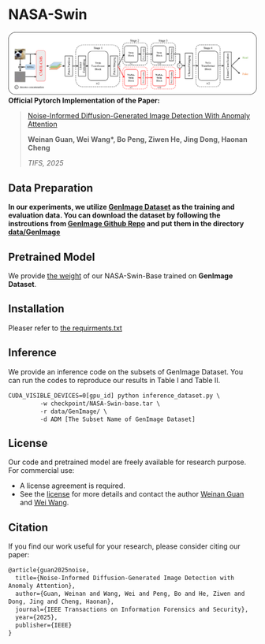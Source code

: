 # NASA-Swin
![Architecture](Architecture/NASA-Swin-Architecture.png)
**Official Pytorch Implementation of the Paper:**

> [Noise-Informed Diffusion-Generated Image Detection With Anomaly Attention](https://ieeexplore.ieee.org/abstract/document/11018089?casa_token=GYs4jsjcvjEAAAAA:2D4VOC8LuuCYYDtjdVOlQ04lx8xKDnTte81qGaQC0_82sv8DqrER_uSEJJzjLkUStniKFx7uOFUo)
> 
> **Weinan Guan, Wei Wang\*, Bo Peng, Ziwen He, Jing Dong, Haonan Cheng**
> 
> *TIFS, 2025*
> 

## Data Preparation

**In our experiments, we utilize [GenImage Dataset](https://proceedings.neurips.cc/paper_files/paper/2023/file/f4d4a021f9051a6c18183b059117e8b5-Paper-Datasets_and_Benchmarks.pdf) as the training and evaluation data. You can download the dataset by following the instrcutions from [GenImage Github Repo](https://github.com/GenImage-Dataset/GenImage) and put them in the directory [data/GenImage](data/GenImage)**

## Pretrained Model

We provide [the weight](https://drive.google.com/file/d/1zC85n8E41VfdkfdO53aYzuboFwB9ntDc/view?usp=sharing) of our NASA-Swin-Base trained on **GenImage Dataset**.

## Installation

Pleaser refer to [the requirments.txt](requirements.txt)

## Inference

We provide an inference code on the subsets of GenImage Dataset. You can run the codes to reproduce our results in Table I and Table II.

```
CUDA_VISIBLE_DEVICES=0[gpu_id] python inference_dataset.py \
         -w checkpoint/NASA-Swin-base.tar \
         -r data/GenImage/ \
         -d ADM [The Subset Name of GenImage Dataset]
```

## License
Our code and pretrained model are freely available for research purpose.
For commercial use: 
- A license agreement is required. 
- See the [license](LICENSE) for more details and contact the author [Weinan Guan](mailto:weinanguan@cuhk.edu.cn) and [Wei Wang](mailto:wwang@nlpr.ia.ac.cn).

## Citation
If you find our work useful for your research, please consider citing our paper:

```
@article{guan2025noise,
  title={Noise-Informed Diffusion-Generated Image Detection with Anomaly Attention},
  author={Guan, Weinan and Wang, Wei and Peng, Bo and He, Ziwen and Dong, Jing and Cheng, Haonan},
  journal={IEEE Transactions on Information Forensics and Security},
  year={2025},
  publisher={IEEE}
}
```
